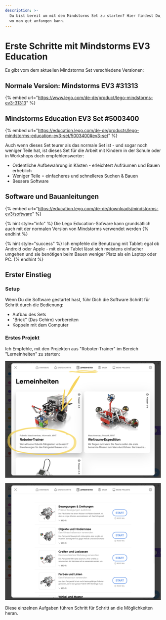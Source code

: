```yaml
---
description: >-
  Du bist bereit um mit dem Mindstorms Set zu starten? Hier findest Du, wie und
  wo man gut anfangen kann.
---
```


# Erste Schritte mit Mindstorms EV3 Education

Es gibt vom dem aktuellen Mindstorms Set verschiedene Versionen:

## Normale Version: Mindstorms EV3 #31313

{% embed url="https://www.lego.com/de-de/product/lego-mindstorms-ev3-31313" %}

## Mindstorms Education EV3 Set #5003400

{% embed url="https://education.lego.com/de-de/products/lego-mindstorms-education-ev3-set/5003400#ev3-set" %}

Auch wenn dieses Set teurer als das normale Set ist - und sogar noch weniger Teile hat, ist dieses Set für die Arbeit mit Kindern in der Schule oder in Workshops doch empfehlenswerter:

* Ordentliche Aufbewahrung in Kästen - erleichtert Aufräumen und Bauen erheblich
* Weniger Teile = einfacheres und schnelleres Suchen & Bauen
* Bessere Software

## Software und Bauanleitungen

{% embed url="https://education.lego.com/de-de/downloads/mindstorms-ev3/software" %}

{% hint style="info" %}
Die Lego Education-Sofware kann grundsätlich auch mit der normalen Version von Mindstorms verwendet werden
{% endhint %}

{% hint style="success" %}
Ich empfehle die Benutzung mit Tablet: egal ob Android oder Apple - mit einem Tablet lässt sich meistens einfacher umgehen und sie benötigen beim Bauen weniger Platz als ein Laptop oder PC.
{% endhint %}

## Erster Einstieg

### Setup

Wenn Du die Software gestartet hast, führ Dich die Software Schritt für Schritt durch die Bedienung:

* Aufbau des Sets
* "Brick" (Das Gehirn) vorbereiten
* Koppeln mit dem Computer

### Erstes Projekt

Ich Empfehle, mit den Projekten aus "Roboter-Trainer" im Bereich "Lerneinheiten" zu starten:

![](../../.gitbook/assets/21-05-01-12-17-11-1326.png)

![](../../.gitbook/assets/21-05-01-12-18-08-1327.png)

Diese einzelnen Aufgaben führen Schritt für Schritt an die Möglichkeiten heran.
